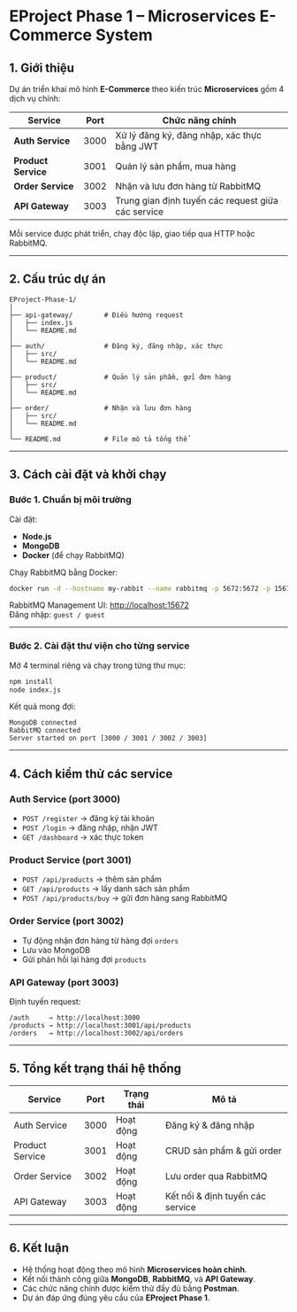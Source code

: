 # EProject Phase 1 – Microservices E-Commerce System

## 1. Giới thiệu
Dự án triển khai mô hình **E-Commerce** theo kiến trúc **Microservices** gồm 4 dịch vụ chính:

| Service | Port | Chức năng chính |
|----------|------|------------------|
| **Auth Service** | 3000 | Xử lý đăng ký, đăng nhập, xác thực bằng JWT |
| **Product Service** | 3001 | Quản lý sản phẩm, mua hàng |
| **Order Service** | 3002 | Nhận và lưu đơn hàng từ RabbitMQ |
| **API Gateway** | 3003 | Trung gian định tuyến các request giữa các service |

Mỗi service được phát triển, chạy độc lập, giao tiếp qua HTTP hoặc RabbitMQ.

---

## 2. Cấu trúc dự án
```
EProject-Phase-1/
│
├── api-gateway/        # Điều hướng request
│   ├── index.js
│   └── README.md
│
├── auth/               # Đăng ký, đăng nhập, xác thực
│   ├── src/
│   └── README.md
│
├── product/            # Quản lý sản phẩm, gửi đơn hàng
│   ├── src/
│   └── README.md
│
├── order/              # Nhận và lưu đơn hàng
│   ├── src/
│   └── README.md
│
└── README.md           # File mô tả tổng thể
```

---

## 3. Cách cài đặt và khởi chạy
### Bước 1. Chuẩn bị môi trường
Cài đặt:
- **Node.js**
- **MongoDB**
- **Docker** (để chạy RabbitMQ)

Chạy RabbitMQ bằng Docker:
```bash
docker run -d --hostname my-rabbit --name rabbitmq -p 5672:5672 -p 15672:15672 rabbitmq:3-management
```
RabbitMQ Management UI: [http://localhost:15672](http://localhost:15672)  
Đăng nhập: `guest / guest`

---

### Bước 2. Cài đặt thư viện cho từng service
Mở 4 terminal riêng và chạy trong từng thư mục:
```bash
npm install
node index.js
```

Kết quả mong đợi:
```
MongoDB connected
RabbitMQ connected
Server started on port [3000 / 3001 / 3002 / 3003]
```

---

## 4. Cách kiểm thử các service
### Auth Service (port 3000)
- `POST /register` → đăng ký tài khoản
- `POST /login` → đăng nhập, nhận JWT
- `GET /dashboard` → xác thực token

### Product Service (port 3001)
- `POST /api/products` → thêm sản phẩm
- `GET /api/products` → lấy danh sách sản phẩm
- `POST /api/products/buy` → gửi đơn hàng sang RabbitMQ

### Order Service (port 3002)
- Tự động nhận đơn hàng từ hàng đợi `orders`
- Lưu vào MongoDB
- Gửi phản hồi lại hàng đợi `products`

### API Gateway (port 3003)
Định tuyến request:
```
/auth     → http://localhost:3000
/products → http://localhost:3001/api/products
/orders   → http://localhost:3002/api/orders
```

---

## 5. Tổng kết trạng thái hệ thống
| Service | Port | Trạng thái | Mô tả |
|----------|------|-------------|--------|
| Auth Service | 3000 |  Hoạt động | Đăng ký & đăng nhập |
| Product Service | 3001 |  Hoạt động | CRUD sản phẩm & gửi order |
| Order Service | 3002 |  Hoạt động | Lưu order qua RabbitMQ |
| API Gateway | 3003 |  Hoạt động | Kết nối & định tuyến các service |

---

## 6. Kết luận
- Hệ thống hoạt động theo mô hình **Microservices hoàn chỉnh**.  
- Kết nối thành công giữa **MongoDB**, **RabbitMQ**, và **API Gateway**.  
- Các chức năng chính được kiểm thử đầy đủ bằng **Postman**.  
- Dự án đáp ứng đúng yêu cầu của **EProject Phase 1**.
